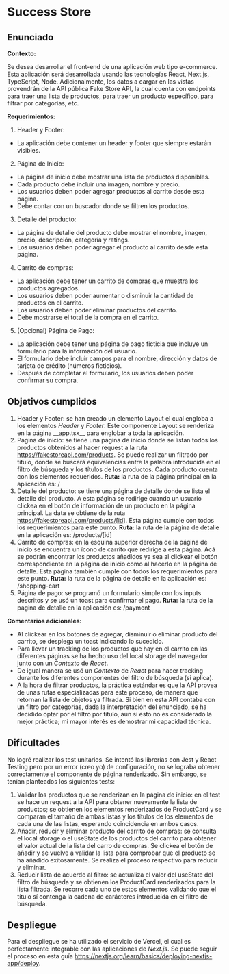 # Success Store

## Enunciado

**Contexto:**

Se desea desarrollar el front-end de una aplicación web tipo e-commerce. Esta aplicación será desarrollada usando las tecnologías React, Next.js, TypeScript, Node. Adicionalmente, los datos a cargar en las vistas provendrán de la API pública Fake Store API, la cual cuenta con endpoints para traer una lista de productos, para traer un producto específico, para filtrar por categorías, etc.

**Requerimientos:**

1. Header y Footer:

- La aplicación debe contener un header y footer que siempre estarán visibles.

2. Página de Inicio:

- La página de inicio debe mostrar una lista de productos disponibles.
- Cada producto debe incluir una imagen, nombre y precio.
- Los usuarios deben poder agregar productos al carrito desde esta página.
- Debe contar con un buscador donde se filtren los productos.

3. Detalle del producto:

- La página de detalle del producto debe mostrar el nombre, imagen, precio, descripción, categoría y ratings.
- Los usuarios deben poder agregar el producto al carrito desde esta página.

4. Carrito de compras:

- La aplicación debe tener un carrito de compras que muestra los productos agregados.
- Los usuarios deben poder aumentar o disminuir la cantidad de productos en el carrito.
- Los usuarios deben poder eliminar productos del carrito.
- Debe mostrarse el total de la compra en el carrito.

5. (Opcional) Página de Pago:

- La aplicación debe tener una página de pago ficticia que incluye un formulario para la información del usuario.
- El formulario debe incluir campos para el nombre, dirección y datos de tarjeta de crédito (números ficticios).
- Después de completar el formulario, los usuarios deben poder confirmar su compra.

## Objetivos cumplidos

1. Header y Footer: se han creado un elemento Layout el cual engloba a los elementos _Header_ y _Footer_. Este componente Layout se renderiza en la página \_\_app.tsx\_\_ para englobar a toda la aplicación.
2. Página de inicio: se tiene una página de inicio donde se listan todos los productos obtenidos al hacer request a la ruta https://fakestoreapi.com/products. Se puede realizar un filtrado por título, donde se buscará equivalencias entre la palabra introducida en el filtro de búsqueda y los títulos de los productos. Cada producto cuenta con los elementos requeridos.
   **Ruta:** la ruta de la página principal en la aplicación es: /
3. Detalle del producto: se tiene una página de detalle donde se lista el detalle del producto. A esta página se redirige cuando un usuario clickea en el botón de información de un producto en la página principal. La data se obtiene de la ruta https://fakestoreapi.com/products/[id]. Esta página cumple con todos los requerimientos para este punto.
   **Ruta:** la ruta de la página de detalle en la aplicación es: /products/\[id\]
4. Carrito de compras: en la esquina superior derecha de la página de inicio se encuentra un ícono de carrito que redirige a esta página. Acá se podrán encontrar los productos añadidos ya sea al clickear el botón correspondiente en la página de inicio como al hacerlo en la página de detalle. Esta página también cumple con todos los requerimientos para este punto.
   **Ruta:** la ruta de la página de detalle en la aplicación es: /shopping-cart
5. Página de pago: se programó un formulario simple con los inputs descritos y se usó un toast para confirmar el pago.
   **Ruta:** la ruta de la página de detalle en la aplicación es: /payment

**Comentarios adicionales:**

- Al clickear en los botones de agregar, disminuir o eliminar producto del carrito, se desplega un toast indicando lo sucedido.
- Para llevar un tracking de los productos que hay en el carrito en las diferentes páginas se ha hecho uso del local storage del navegador junto con un _Contexto_ de _React_.
- De igual manera se usó un _Contexto_ de _React_ para hacer tracking durante los diferentes componentes del filtro de búsqueda (si aplica).
- A la hora de filtrar productos, la práctica estándar es que la API provea de unas rutas especializadas para este proceso, de manera que retornan la lista de objetos ya filtrada. Si bien en esta API contaba con un filtro por categorías, dada la interpretación del enunciado, se ha decidido optar por el filtro por título, aún si esto no es considerado la mejor práctica; mi mayor interés es demostrar mi capacidad técnica.

## Dificultades

No logré realizar los test unitarios. Se intentó las librerías con Jest y React Testing pero por un error (creo yo) de configuración, no se lograba obtener correctamente el componente de página renderizado. Sin embargo, se tenían planteados los siguientes tests:

1. Validar los productos que se renderizan en la página de inicio: en el test se hace un request a la API para obtener nuevamente la lista de productos; se obtienen los elementos renderizados de ProductCard y se comparan el tamaño de ambas listas y los títulos de los elementos de cada una de las listas, esperando coincidencia en ambos casos.
2. Añadir, reducir y eliminar producto del carrito de compras: se consulta el local storage o el useState de los productos del carrito para obtener el valor actual de la lista del carro de compras. Se clickea el botón de añadir y se vuelve a validar la lista para comprobar que el producto se ha añadido exitosamente. Se realiza el proceso respectivo para reducir y eliminar.
3. Reducir lista de acuerdo al filtro: se actualiza el valor del useState del filtro de búsqueda y se obtienen los ProductCard renderizados para la lista filtrada. Se recorre cada uno de estos elementos validando que el título sí contenga la cadena de carácteres introducida en el filtro de búsqueda.

## Despliegue

Para el despliegue se ha utilizado el servicio de Vercel, el cual es perfectamente integrable con las aplicaciones de _Next.js_. Se puede seguir el proceso en esta guía https://nextjs.org/learn/basics/deploying-nextjs-app/deploy.
